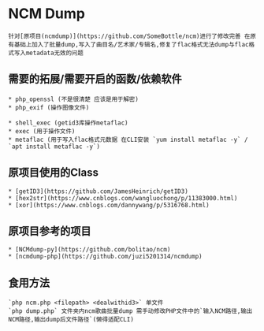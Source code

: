 # NCM Dump
    针对[原项目(ncmdump)](https://github.com/SomeBottle/ncm)进行了修改完善 在原有基础上加入了批量dump,写入了曲目名/艺术家/专辑名,修复了flac格式无法dump与flac格式写入metadata无效的问题

## 需要的拓展/需要开启的函数/依赖软件
    * php_openssl (不是很清楚 应该是用于解密)
    * php_exif (操作图像文件)

    * shell_exec (getid3库操作metaflac)
    * exec (用于操作文件)
    * metaflac (用于写入flac格式元数据 在CLI安装 `yum install metaflac -y` / `apt install metaflac -y`)

## 原项目使用的Class
    * [getID3](https://github.com/JamesHeinrich/getID3)
    * [hex2str](https://www.cnblogs.com/wangluochong/p/11383000.html)
    * [xor](https://www.cnblogs.com/dannywang/p/5316768.html)

## 原项目参考的项目
    * [NCMdump-py](https://github.com/bolitao/ncm)  
    * [ncmdump-php](https://github.com/juzi5201314/ncmdump)

## 食用方法
    `php ncm.php <filepath> <dealwithid3>` 单文件
    `php dump.php` 文件夹内ncm歌曲批量dump 需手动修改PHP文件中的`输入NCM路径,输出NCM路径,输出dump后文件路径`(懒得适配CLI)